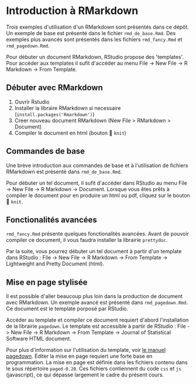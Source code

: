 # Introduction à RMarkdown

Trois exemples d'utilisation d'un RMarkdown sont présentés dans ce dépôt. Un exemple de base est présenté dans le fichier `rmd_de_base.Rmd`. Des exemples plus avancés sont présentés dans les fichiers `rmd_fancy.Rmd` et `rmd_pagedown.Rmd`.

Pour débuter un document RMarkdown, RStudio propose des 'templates'. Pour accéder aux templates il sufit d'accéder au menu File -> New File -> R Markdown -> From Template.
 

## Débuter avec RMarkdown

1. Ouvrir Rstudio
2. Installer la libraire RMarkdown si necessaire (`install.packages('Rmarkdown')`)
3. Creer nouveau document RMarkdown (New File > RMarkdown > Document)
4. Compiler le document en html (bouton 🧶 `knit`)


## Commandes de base

Une brève introduction aux commandes de base et à l'utilisation de fichiers RMarkdown est présenté dans `rmd_de_base.Rmd`. 

Pour débuter un tel document, il sufit d'accéder dans RStudio au menu File -> New File -> R Markdown -> Document. Lorsque vous êtes prêts à compiler le document pour en produire un html ou pdf, cliquez sur le bouton 🧶 `knit`.


## Fonctionalités avancées

`rmd_fancy.Rmd` présente quelques fonctionalités avancées. Avant de pouvoir compiler ce document, il vous faudra installer la librairie `prettydoc`.

Par la suite, vous pourrez débuter un tel document à partir d'un template dans RStudio : File -> New File -> R Markdown -> From Template -> Lightweight and Pretty Document (html).


## Mise en page stylisée

Il est possible d'aller beaucoup plus loin dans la production de document avec RMarkdown. Un exemple avancé est présenté dans `rmd_pagedown.Rmd`. Ce document est le template porposé par RStudio.

Accéder au template et compiler ce document requiert d'abord l'installation de la librairie `pagedown`. Le template est accessible à partir de RStudio : File -> New File -> R Markdown -> From Template -> Journal of Statistical Software HTML document.

Pour plus d'information sur l'utilisation du template, voir [le manuel pagedown](https://pagedown.rbind.io/). Éditer la mise en page requiert une forte base en programmation. La mise en page est définie dans les fichiers contenu dans le sous répertoire `paged-0.20`. Ces fichiers contiennent du code `css` et `js` (javascript), ce qui dépasse largement le cadre du présent cours.